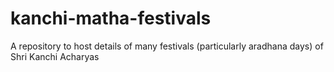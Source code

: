 # kanchi-matha-festivals
A repository to host details of many festivals (particularly aradhana days) of Shri Kanchi Acharyas
